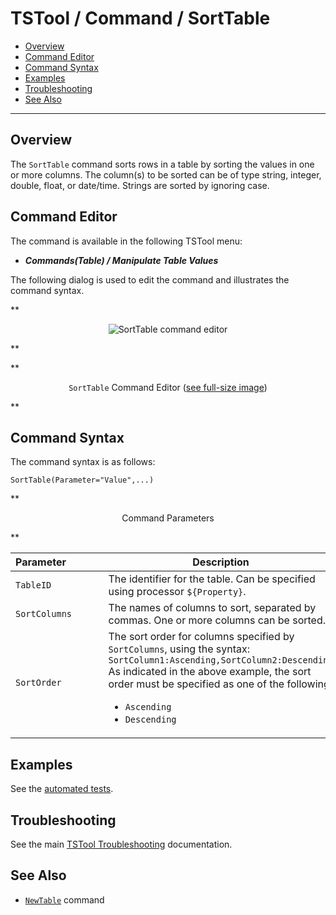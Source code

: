 # TSTool / Command / SortTable #

*   [Overview](#overview)
*   [Command Editor](#command-editor)
*   [Command Syntax](#command-syntax)
*   [Examples](#examples)
*   [Troubleshooting](#troubleshooting)
*   [See Also](#see-also)

-------------------------

## Overview ##

The `SortTable` command sorts rows in a table by sorting the values in one or more columns.
The column(s) to be sorted can be of type string, integer, double, float, or date/time.
Strings are sorted by ignoring case.

## Command Editor ##

The command is available in the following TSTool menu:

*   ***Commands(Table) / Manipulate Table Values***

The following dialog is used to edit the command and illustrates the command syntax.

**<p style="text-align: center;">
![SortTable command editor](SortTable.png)
</p>**

**<p style="text-align: center;">
`SortTable` Command Editor (<a href="../SortTable.png">see full-size image</a>)
</p>**

## Command Syntax ##

The command syntax is as follows:

```text
SortTable(Parameter="Value",...)
```
**<p style="text-align: center;">
Command Parameters
</p>**

| **Parameter**&nbsp;&nbsp;&nbsp;&nbsp;&nbsp;&nbsp;&nbsp;&nbsp;&nbsp;&nbsp;&nbsp;&nbsp; | **Description** | **Default**&nbsp;&nbsp;&nbsp;&nbsp;&nbsp;&nbsp;&nbsp;&nbsp;&nbsp;&nbsp; |
| --------------|-----------------|----------------- |
|`TableID`|The identifier for the table.  Can be specified using processor `${Property}`.|None – must be specified.|
|`SortColumns`|The names of columns to sort, separated by commas.  One or more columns can be sorted.|None – must be specified.|
|`SortOrder`|The sort order for columns specified by `SortColumns`, using the syntax:<br>`SortColumn1:Ascending,SortColumn2:Descending`<br>As indicated in the above example, the sort order must be specified as one of the following:<ul><li>`Ascending`</li><li>`Descending`</li></ul>|`Ascending`|

## Examples ##

See the [automated tests](https://github.com/OpenCDSS/cdss-app-tstool-test/tree/master/test/commands/SortTable).

## Troubleshooting ##

See the main [TSTool Troubleshooting](../../troubleshooting/troubleshooting.md) documentation.

## See Also ##

*   [`NewTable`](../NewTable/NewTable.md) command
